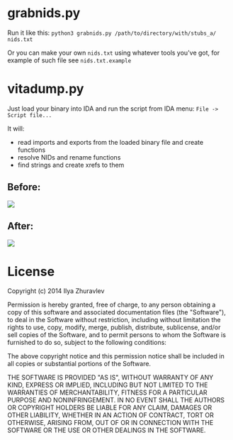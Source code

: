 # grabnids.py

Run it like this: `python3 grabnids.py /path/to/directory/with/stubs_a/ nids.txt`

Or you can make your own `nids.txt` using whatever tools you've got, for example of such file see `nids.txt.example`

# vitadump.py

Just load your binary into IDA and run the script from IDA menu: `File -> Script file...`

It will:

* read imports and exports from the loaded binary file and create functions
* resolve NIDs and rename functions
* find strings and create xrefs to them

## Before:
![](https://i.imgur.com/XYWiwRR.png)

## After:
![](https://i.imgur.com/c7FUcgV.png)

# License

Copyright (c) 2014 Ilya Zhuravlev

Permission is hereby granted, free of charge, to any person obtaining a copy
of this software and associated documentation files (the "Software"), to deal
in the Software without restriction, including without limitation the rights
to use, copy, modify, merge, publish, distribute, sublicense, and/or sell
copies of the Software, and to permit persons to whom the Software is
furnished to do so, subject to the following conditions:

The above copyright notice and this permission notice shall be included in
all copies or substantial portions of the Software.

THE SOFTWARE IS PROVIDED "AS IS", WITHOUT WARRANTY OF ANY KIND, EXPRESS OR
IMPLIED, INCLUDING BUT NOT LIMITED TO THE WARRANTIES OF MERCHANTABILITY,
FITNESS FOR A PARTICULAR PURPOSE AND NONINFRINGEMENT. IN NO EVENT SHALL THE
AUTHORS OR COPYRIGHT HOLDERS BE LIABLE FOR ANY CLAIM, DAMAGES OR OTHER
LIABILITY, WHETHER IN AN ACTION OF CONTRACT, TORT OR OTHERWISE, ARISING FROM,
OUT OF OR IN CONNECTION WITH THE SOFTWARE OR THE USE OR OTHER DEALINGS IN
THE SOFTWARE.